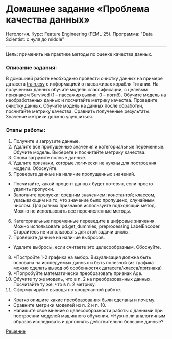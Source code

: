 # Домашнее задание «Проблема качества данных»
Нетология. Курс: Feature Engineering (FEML-25). Программа: "Data Scientist: с нуля до middle"
___

Цель: применить на практике методы по оценке качества данных.

### Описание задания:
В домашней работе необходимо провести очистку данных на примере датасета [train.csv](https://github.com/great-cornxolio/FEML-25-HW-04/blob/main/train.csv) с информацией о пассажирах корабля Титаник. На полученных данных обучите модель классификации, с целевым признаком Survived (1 – пассажир выжил, 0 – погиб). Обучите модель на необработанных данных и посчитайте метрику качества. Проведите очистку данных. Обучите модель на данных после обработки, посчитайте метрику качества. Сравнить полученные результаты. Значение метрики должно улучшиться.

### Этапы работы:
1. Получите и загрузите данные.
2. Удалите все пропущенные значения и категориальные переменные. Обучите модель. Выберете и посчитайте метрику качества.
3. Снова загрузите полные данные.
4. Удалите признаки, которые логически не нужны для построения модели. Обоснуйте.
5. Проверьте данные на наличие пропущенных значений.
- Посчитайте, какой процент данных будет потерян, если просто удалить пропуски.
- Заполните пропуски: средним значением; константой; классом, указывающим на то, что значение было пропущено; случайным числом. Для разных признаков используйте подходящий метод. Можно не использовать все перечисленные методы.
6. Категориальные переменные переведите в цифровые значения. Можно использовать pd.get_dummies, preprocessing.LabelEncoder. Старайтесь не использовать для этой задачи циклы.
7. Проверьте данные на наличие выбросов.
- Удалите выбросы, если считаете это целесообразным. Обоснуйте.
8. *Постройте 1-2 графика на выбор. Визуализация должна быть основана на исследуемых данных и быть полезной (из графика можно сделать вывод об особенностях датасета/класса/признака)
9. *Попробуйте математически преобразовать признак Age.
10. Обучите ту же модель, что в п. 2 на преобразованных данных. Посчитайте ту же, что в п. 2 метрику.
11. Сформулируйте выводы по проделанной работе.
- Кратко опишите какие преобразования были сделаны и почему.
- Сравните метрики моделей из п. 2 и п. 10.
- Напишите свое мнение о целесообразности работы с данными при построении моделей машинного обучения. *Нужно ли аналогичным образов исследовать и дополнять действительно большие данные?

[Решение]()
